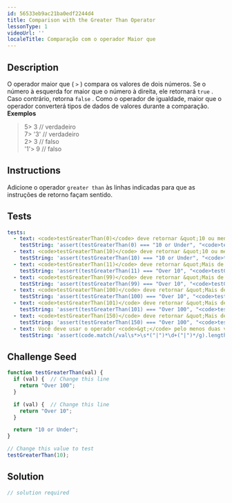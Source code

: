 ```yaml
---
id: 56533eb9ac21ba0edf2244d4
title: Comparison with the Greater Than Operator
lessonType: 1
videoUrl: ''
localeTitle: Comparação com o operador Maior que
---
```


## Description
<section id="description"> O operador maior que ( <code>&gt;</code> ) compara os valores de dois números. Se o número à esquerda for maior que o número à direita, ele retornará <code>true</code> . Caso contrário, retorna <code>false</code> . Como o operador de igualdade, maior que o operador converterá tipos de dados de valores durante a comparação. <strong>Exemplos</strong> <blockquote> 5&gt; 3 // verdadeiro <br> 7&gt; &#39;3&#39; // verdadeiro <br> 2&gt; 3 // falso <br> &#39;1&#39;&gt; 9 // falso </blockquote></section>

## Instructions
<section id="instructions"> Adicione o operador <code>greater than</code> às linhas indicadas para que as instruções de retorno façam sentido. </section>

## Tests
<section id='tests'>

```yml
tests:
  - text: <code>testGreaterThan(0)</code> deve retornar &quot;10 ou menos&quot;
    testString: 'assert(testGreaterThan(0) === "10 or Under", "<code>testGreaterThan(0)</code> should return "10 or Under"");'
  - text: <code>testGreaterThan(10)</code> deve retornar &quot;10 ou menos&quot;
    testString: 'assert(testGreaterThan(10) === "10 or Under", "<code>testGreaterThan(10)</code> should return "10 or Under"");'
  - text: <code>testGreaterThan(11)</code> deve retornar &quot;Mais de 10&quot;
    testString: 'assert(testGreaterThan(11) === "Over 10", "<code>testGreaterThan(11)</code> should return "Over 10"");'
  - text: <code>testGreaterThan(99)</code> deve retornar &quot;Mais de 10&quot;
    testString: 'assert(testGreaterThan(99) === "Over 10", "<code>testGreaterThan(99)</code> should return "Over 10"");'
  - text: <code>testGreaterThan(100)</code> deve retornar &quot;Mais de 10&quot;
    testString: 'assert(testGreaterThan(100) === "Over 10", "<code>testGreaterThan(100)</code> should return "Over 10"");'
  - text: <code>testGreaterThan(101)</code> deve retornar &quot;Mais de 100&quot;
    testString: 'assert(testGreaterThan(101) === "Over 100", "<code>testGreaterThan(101)</code> should return "Over 100"");'
  - text: <code>testGreaterThan(150)</code> deve retornar &quot;Mais de 100&quot;
    testString: 'assert(testGreaterThan(150) === "Over 100", "<code>testGreaterThan(150)</code> should return "Over 100"");'
  - text: Você deve usar o operador <code>&gt;</code> pelo menos duas vezes
    testString: 'assert(code.match(/val\s*>\s*("|")*\d+("|")*/g).length > 1, "You should use the <code>&gt;</code> operator at least twice");'

```

</section>

## Challenge Seed
<section id='challengeSeed'>

<div id='js-seed'>

```js
function testGreaterThan(val) {
  if (val) {  // Change this line
    return "Over 100";
  }

  if (val) {  // Change this line
    return "Over 10";
  }

  return "10 or Under";
}

// Change this value to test
testGreaterThan(10);

```

</div>



</section>

## Solution
<section id='solution'>

```js
// solution required
```
</section>
